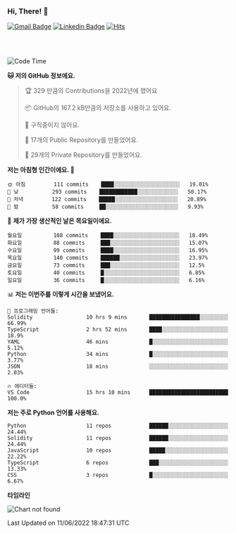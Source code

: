 ### Hi, There! 👋


[![Gmail Badge](https://img.shields.io/badge/-725psh@gmail.com-c14438?style=flat&logo=Gmail&logoColor=white&link=mailto:725psh@gmail.com)](mailto:725psh@gmail.com) 
[![Linkedin Badge](https://img.shields.io/badge/-soohanpark-0072b1?style=flat&logo=Linkedin&logoColor=white&link=https://www.linkedin.com/in/soohanpark/)](https://www.linkedin.com/in/soohanpark/) 
[![Hits](https://hits.seeyoufarm.com/api/count/incr/badge.svg?url=https%3A%2F%2Fgithub.com%2FSoohan-Park&count_bg=%23000000&title_bg=%23828282&icon=gradle.svg&icon_color=%23FFFFFF&title=Visited&edge_flat=false)](https://hits.seeyoufarm.com)  

<br />
<br />

<!--START_SECTION:waka-->
![Code Time](http://img.shields.io/badge/Code%20Time-39%20hrs%2014%20mins-blue)

**🐱 저의 GitHub 정보에요.** 

> 🏆 329 만큼의 Contributions을 2022년에 했어요
 > 
> 📦 GitHub의 167.2 kB만큼의 저장소를 사용하고 있어요. 
 > 
> 🚫 구직중이지 않아요.
 > 
> 📜 17개의 Public Repository를 만들었어요. 
 > 
> 🔑 29개의 Private Repository를 만들었어요.  
 > 
**저는 아침형 인간이에요. 🐤** 

```text
🌞 아침         111 commits    ████░░░░░░░░░░░░░░░░░░░░░   19.01% 
🌆 낮　         293 commits    ████████████░░░░░░░░░░░░░   50.17% 
🌃 저녁         122 commits    █████░░░░░░░░░░░░░░░░░░░░   20.89% 
🌙 밤　         58 commits     ██░░░░░░░░░░░░░░░░░░░░░░░   9.93%

```
📅 **제가 가장 생산적인 날은 목요일이에요.** 

```text
월요일          108 commits    ████░░░░░░░░░░░░░░░░░░░░░   18.49% 
화요일          88 commits     ███░░░░░░░░░░░░░░░░░░░░░░   15.07% 
수요일          99 commits     ████░░░░░░░░░░░░░░░░░░░░░   16.95% 
목요일          140 commits    ██████░░░░░░░░░░░░░░░░░░░   23.97% 
금요일          73 commits     ███░░░░░░░░░░░░░░░░░░░░░░   12.5% 
토요일          40 commits     █░░░░░░░░░░░░░░░░░░░░░░░░   6.85% 
일요일          36 commits     █░░░░░░░░░░░░░░░░░░░░░░░░   6.16%

```


📊 **저는 이번주를 이렇게 시간을 보냈어요.** 

```text
💬 프로그래밍 언어들: 
Solidity                 10 hrs 9 mins       ████████████████░░░░░░░░░   66.99% 
TypeScript               2 hrs 52 mins       ████░░░░░░░░░░░░░░░░░░░░░   18.9% 
YAML                     46 mins             █░░░░░░░░░░░░░░░░░░░░░░░░   5.12% 
Python                   34 mins             █░░░░░░░░░░░░░░░░░░░░░░░░   3.77% 
JSON                     18 mins             ░░░░░░░░░░░░░░░░░░░░░░░░░   2.03%

🔥 에디터들: 
VS Code                  15 hrs 10 mins      █████████████████████████   100.0%

```

**저는 주로 Python 언어를 사용해요.** 

```text
Python                   11 repos            ██████░░░░░░░░░░░░░░░░░░░   24.44% 
Solidity                 11 repos            ██████░░░░░░░░░░░░░░░░░░░   24.44% 
JavaScript               10 repos            █████░░░░░░░░░░░░░░░░░░░░   22.22% 
TypeScript               6 repos             ███░░░░░░░░░░░░░░░░░░░░░░   13.33% 
CSS                      3 repos             █░░░░░░░░░░░░░░░░░░░░░░░░   6.67%

```


**타임라인**

![Chart not found](https://raw.githubusercontent.com/Soohan-Park/Soohan-Park/master/charts/bar_graph.png) 


 Last Updated on 11/06/2022 18:47:31 UTC
<!--END_SECTION:waka-->
